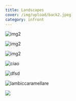 ```yaml
---
title: Landscapes
cover: /img/upload/back2.jpeg
category: infront
---
```

![img2](/img/upload/back1.jpg "luuuuuuuuuuuuuuuuullllll")

![img2](/img/upload/home.jpg "img2")

![img2](/img/upload/home.jpg "img2")

![ciao](/img/upload/dscf8739-min__1549647470_89.65.241.31.jpg "ciro")

![dfsd](/img/upload/back1.jpg "sdfd")

![](/img/upload/background.jpg "lambiccaramellare")

![](/img/upload/img_2535.jpg)
